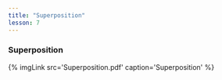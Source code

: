 ```yaml
---
title: "Superposition"
lesson: 7
---
```


### Superposition
<div class='flex'>
	{% imgLink src='Superposition.pdf' caption='Superposition' %}
</div>
